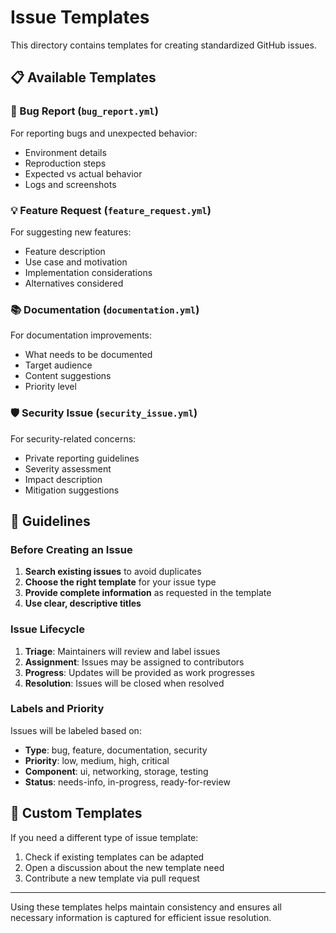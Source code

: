 # Issue Templates

This directory contains templates for creating standardized GitHub issues.

## 📋 Available Templates

### 🐛 Bug Report (`bug_report.yml`)
For reporting bugs and unexpected behavior:
- Environment details
- Reproduction steps
- Expected vs actual behavior
- Logs and screenshots

### 💡 Feature Request (`feature_request.yml`)
For suggesting new features:
- Feature description
- Use case and motivation
- Implementation considerations
- Alternatives considered

### 📚 Documentation (`documentation.yml`)
For documentation improvements:
- What needs to be documented
- Target audience
- Content suggestions
- Priority level

### 🛡️ Security Issue (`security_issue.yml`)
For security-related concerns:
- Private reporting guidelines
- Severity assessment
- Impact description
- Mitigation suggestions

## 🎯 Guidelines

### Before Creating an Issue
1. **Search existing issues** to avoid duplicates
2. **Choose the right template** for your issue type
3. **Provide complete information** as requested in the template
4. **Use clear, descriptive titles**

### Issue Lifecycle
1. **Triage**: Maintainers will review and label issues
2. **Assignment**: Issues may be assigned to contributors
3. **Progress**: Updates will be provided as work progresses
4. **Resolution**: Issues will be closed when resolved

### Labels and Priority
Issues will be labeled based on:
- **Type**: bug, feature, documentation, security
- **Priority**: low, medium, high, critical
- **Component**: ui, networking, storage, testing
- **Status**: needs-info, in-progress, ready-for-review

## 🔧 Custom Templates

If you need a different type of issue template:
1. Check if existing templates can be adapted
2. Open a discussion about the new template need
3. Contribute a new template via pull request

---

Using these templates helps maintain consistency and ensures all necessary information is captured for efficient issue resolution.
